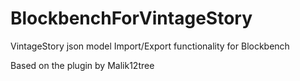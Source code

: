 # BlockbenchForVintageStory
VintageStory json model Import/Export functionality for Blockbench

Based on the plugin by Malik12tree
